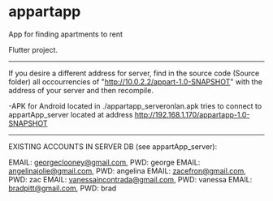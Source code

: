 # appartapp

App for finding apartments to rent

Flutter project.
___________________________________________________

If you desire a different address for server, find in the source code (Source folder) all occourrencies of "http://10.0.2.2/appart-1.0-SNAPSHOT" with the address of your server and then recompile.

-APK for Android located in ./appartapp_serveronlan.apk tries to connect to appartApp_server located at address http://192.168.1.170/appartapp-1.0-SNAPSHOT
____________________________________________________
EXISTING ACCOUNTS IN SERVER DB (see appartApp_server):

EMAIL: georgeclooney@gmail.com, PWD: george
EMAIL: angelinajolie@gmail.com, PWD: angelina
EMAIL: zacefron@gmail.com, PWD: zac
EMAIL: vanessaincontrada@gmail.com, PWD: vanessa
EMAIL: bradpitt@gmail.com, PWD: brad